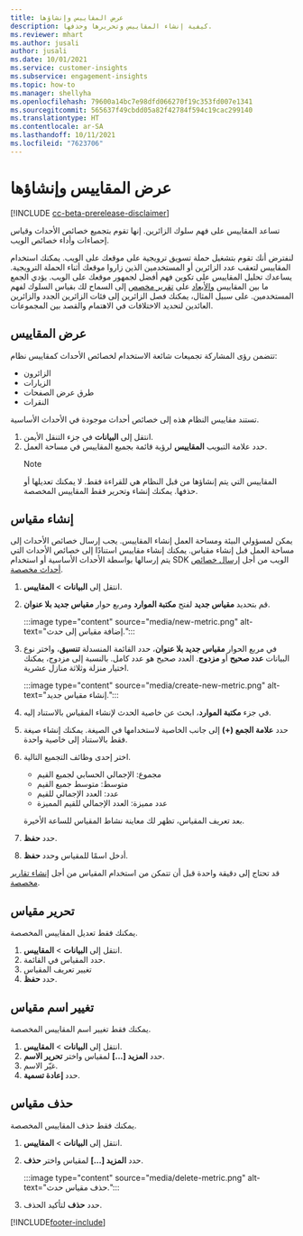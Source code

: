 ```yaml
---
title: عرض المقاييس وإنشاؤها
description: كيفية إنشاء المقاييس وتحريرها وحذفها.
ms.reviewer: mhart
ms.author: jusali
author: jusali
ms.date: 10/01/2021
ms.service: customer-insights
ms.subservice: engagement-insights
ms.topic: how-to
ms.manager: shellyha
ms.openlocfilehash: 79600a14bc7e98dfd066270f19c353fd007e1341
ms.sourcegitcommit: 565637f49cbdd05a82f42784f594c19cac299140
ms.translationtype: HT
ms.contentlocale: ar-SA
ms.lasthandoff: 10/11/2021
ms.locfileid: "7623706"
---
```

# <a name="view-and-create-metrics"></a>عرض المقاييس وإنشاؤها

[!INCLUDE [cc-beta-prerelease-disclaimer](includes/cc-beta-prerelease-disclaimer.md)]

تساعد المقاييس على فهم سلوك الزائرين. إنها تقوم بتجميع خصائص الأحداث وقياس إحصاءات وأداء خصائص الويب.  

لنفترض أنك تقوم بتشغيل حملة تسويق ترويجية على موقعك على الويب. يمكنك استخدام المقاييس لتعقب عدد الزائرين أو المستخدمين الذين زاروا موقعك أثناء الحملة الترويجية. يساعدك تحليل المقاييس على تكوين فهم أفضل لجمهور موقعك على الويب. يؤدي الجمع ما بين المقاييس [والأبعاد](dimensions.md) على [تقرير مخصص](custom-reports.md) إلى السماح لك بقياس السلوك لفهم المستخدمين. على سبيل المثال، يمكنك فصل الزائرين إلى فئات الزائرين الجدد والزائرين العائدين لتحديد الاختلافات في الاهتمام والقصد بين المجموعات.

## <a name="view-metrics"></a>عرض المقاييس

تتضمن رؤى المشاركة تجميعات شائعة الاستخدام لخصائص الأحداث كمقاييس نظام: 

- الزائرون
- الزيارات
- طرق عرض الصفحات
- النقرات

تستند مقاييس النظام هذه إلى خصائص أحداث موجودة في الأحداث الأساسية.

1. انتقل إلى **البيانات‬** في جزء التنقل الأيمن. 
1. حدد علامة التبويب **المقاييس** لرؤية قائمة بجميع المقاييس في مساحة العمل. 
   > [!NOTE]
   > المقاييس التي يتم إنشاؤها من قبل النظام هي للقراءة فقط. لا يمكنك تعديلها أو حذفها. يمكنك إنشاء وتحرير فقط المقاييس المخصصة.

## <a name="create-a-metric"></a>إنشاء مقياس

يمكن لمسؤولي البيئة ومساحة العمل إنشاء المقاييس. يجب إرسال خصائص الأحداث إلى مساحة العمل قبل إنشاء مقياس. يمكنك إنشاء مقاييس استنادًا إلى خصائص الأحداث التي يتم إرسالها بواسطة الأحداث الأساسية أو استخدام SDK الويب من أجل [إرسال خصائص أحداث مخصصة](advanced-SDK-implementation.md).

1. انتقل إلى **البيانات** > **المقاييس**.
1. قم بتحديد **مقياس جديد** لفتح **مكتبة الموارد** ومربع حوار **مقياس جديد بلا عنوان**.

   :::image type="content" source="media/new-metric.png" alt-text="إضافة مقياس إلى حدث.":::

1. في مربع الحوار **مقياس جديد بلا عنوان**، حدد القائمة المنسدلة **تنسيق**، واختر نوع البيانات **عدد صحيح** أو **مزدوج**. العدد صحيح هو عدد كامل. بالنسبة إلى مزدوج، يمكنك اختيار منزلة وثلاثة منازل عشرية.

   :::image type="content" source="media/create-new-metric.png" alt-text="إنشاء مقياس جديد.":::
   
5. في جزء **مكتبة الموارد**، ابحث عن خاصية الحدث لإنشاء المقياس بالاستناد إليه.
6. حدد **علامة الجمع (+)** إلى جانب الخاصية لاستخدامها في الصيغة. يمكنك إنشاء صيغة فقط بالاستناد إلى خاصية واحدة. 
7. اختر إحدى وظائف التجميع التالية. 

   - مجموع: الإجمالي الحسابي لجميع القيم 
   - متوسط: متوسط جميع القيم
   - عدد: العدد الإجمالي للقيم
   - عدد مميزة: العدد الإجمالي للقيم المميزة

   بعد تعريف المقياس، تظهر لك معاينة نشاط المقياس للساعة الأخيرة.

1. حدد **حفظ**. 
1. أدخل اسمًا للمقياس وحدد **حفظ**.

قد تحتاج إلى دقيقة واحدة قبل أن تتمكن من استخدام المقياس من أجل [إنشاء تقارير مخصصة](custom-reports.md).

## <a name="edit-a-metric"></a>تحرير مقياس

يمكنك فقط تعديل المقاييس المخصصة.

1. انتقل إلى **البيانات** > **المقاييس**.
1. حدد المقياس في القائمة.
1. تغيير تعريف المقياس
1. حدد **حفظ**.

## <a name="change-the-name-of-a-metric"></a>تغيير اسم مقياس

يمكنك فقط تغيير اسم المقاييس المخصصة.

1. انتقل إلى **البيانات** > **المقاييس**.
1. حدد **المزيد [...]** لمقياس واختر **تحرير الاسم**.
1. غيّر الاسم. 
1. حدد **إعادة تسمية**.

## <a name="delete-a-metric"></a>حذف مقياس

يمكنك فقط حذف المقاييس المخصصة.

1. انتقل إلى **البيانات** > **المقاييس**.
1. حدد **المزيد [...]** لمقياس واختر **حذف**.

   :::image type="content" source="media/delete-metric.png" alt-text="حذف مقياس حدث.":::

1. حدد **حذف** لتأكيد الحذف.



[!INCLUDE[footer-include](../includes/footer-banner.md)]
